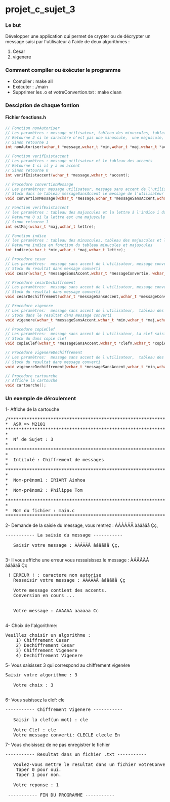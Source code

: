 # projet_c_sujet_3
### Le but

Développer une application qui permet de crypter ou de décrypter un message saisi par l'utilisateur à l'aide de deux algorithmes : 
1. Cesar
2. vigenere

### Comment compiler ou éxécuter le programme
- Compiler : make all
- Exécuter : ./main
- Supprimer les .o et votreConvertion.txt : make clean

### Desciption de chaque fontion

#### Fichier fonctions.h

```c
// Fonction nonAutoriser
// Les paramètres : message utilisateur, tableau des minuscules, tableau des majuscules et le tableau des accents
// Retourne 2 si le caractère n'est pas une minuscule,  une majuscule,  un accent ou un espace
// Sinon retourne 1
int nonAutoriser(wchar_t *message,wchar_t *min,wchar_t *maj,wchar_t *accent);
```
```c
// Fonction verifExistaccent
// Les paramètres : message utilisateur et le tableau des accents 
// Retourne 1 si il y a un accent
// Sinon retourne 0
int verifExistaccent(wchar_t *message,wchar_t *accent);
```

```c
// Procedure convertionMessage
// Les paramètres: message utilisateur, message sans accent de l'utilisateur(sortie), tableau des minuscules et tableau des majuscules 
// Stock dans le tableau messageSansAccent le message de l'utilisateur sans accent
void convertionMessage(wchar_t *message,wchar_t *messageSansAccent,wchar_t *maj,wchar_t *min);
```

```c
// Fonction verifExistaccent
// les paramètres : tableau des majuscules et la lettre à l'indice i du message
// Retourne 0 si la lettre est une majuscule
// Sinon retourne 1
int estMaj(wchar_t *maj,wchar_t lettre);
```

```c
// Fonction indice
// les paramètres : tableau des minuscules, tableau des majuscules et la lettre à l'indice i du message
// Retourne indice en fonction du tableau minucules et majuscules
int indice(wchar_t *min,wchar_t *maj,wchar_t lettre);

```

```c
// Procedure cesar
// Les paramètres:  message sans accent de l'utilisateur, message convertie(sortie), tableau des minuscules et tableau des majuscules et la clef saisie par l'utiisateur dans le main
// Stock du resultat dans message converti
void cesar(wchar_t *messageSansAccent,wchar_t *messageConvertie, wchar_t *min,wchar_t *maj,int clefC);
```
```c
// Procedure cesarDechiffrement
// Les paramètres:  message sans accent de l'utilisateur, message convertie(sortie), tableau des minuscules et tableau des majuscules et la clef saisie par l'utiisateur dans le main
// Stock du resultat dans message converti 
void cesarDechiffrement(wchar_t *messageSansAccent,wchar_t *messageConvertie, wchar_t *min,wchar_t *maj,int clefC);
```

```c
// Procedure vigenere
// Les paramètres:  message sans accent de l'utilisateur,  tableau des minuscules et tableau des majuscules, message convertie(sortie) et la clef saisie par l'utiisateur dans le main
// Stock dans le resultat dans message converti
void vigenere(wchar_t *messageSansAccent,wchar_t *min,wchar_t *maj,wchar_t *messageConvertie, wchar_t *clefV);
```

```c
// Procedure copieClef
// Les paramètres:  message sans accent de l'utilisateur, La clef saisie par l'utilisateur dans le main, tableau de la clef en fonction du nombre d'élement du message de l'utilisateur
// Stock du dans copie clef
void copieClef(wchar_t *messageSansAccent,wchar_t *clefV,wchar_t *copieClef);
```

```c
// Procedure vigenereDechiffrement
// Les paramètres:  message sans accent de l'utilisateur,  tableau des minuscules et tableau des majuscules, message convertie(sortie) et la clef saisie par l'utiisateur dans le main
// Stock du resultat dans message converti 
void vigenereDechiffrement(wchar_t *messageSansAccent,wchar_t *min,wchar_t *maj,wchar_t *messageConvertie, wchar_t *clefV);
```

```c
// Procedure cartourche
// Affiche la cartouche
void cartourche();
```
### Un exemple de déroulement

1- Affiche de la cartouche
<pre>
/******************************************************************************
*  ASR => M2101                                                               *
*******************************************************************************
*                                                                             *
*  N° de Sujet : 3                                                            *
*                                                                             *
*******************************************************************************
*                                                                             *
*  Intitulé : Chiffrement de messages                                         *
*                                                                             *
*******************************************************************************
*                                                                             *
*  Nom-prénom1 : IRIART Ainhoa                                                *
*                                                                             *
*  Nom-prénom2 : Philippe Tom                                                 *
*                                                                             *
*******************************************************************************
*                                                                             *
*  Nom du fichier : main.c                                                    *
******************************************************************************/
</pre>
2- Demande de la saisie du message, vous rentrez : ÀÁÂÃÄÅ àáâãäå Çç,
<pre>
----------- La saisie du message -----------

   Saisir votre message : ÀÁÂÃÄÅ àáâãäå Çç,
   
</pre>
3- Il vous affiche une erreur vous ressaisissez le message : ÀÁÂÃÄÅ àáâãäå Çç
<pre>
 ! ERREUR ! : caractere non autorise 
   Ressaisir votre message : ÀÁÂÃÄÅ àáâãäå Çç 

   Votre message contient des accents. 
   Conversion en cours ... 


   Votre message : AAAAAA aaaaaa Cc 
   
</pre>
4- Choix de l'algorithme: 
<pre>
Veuillez choisir un algorithme :  
  	1) Chiffrement Cesar  
  	2) Dechiffrement Cesar
  	3) Chiffrement Vigenere
  	4) Dechiffrement Vigenere
</pre>
5- Vous saisissez 3 qui correspond au chiffrement vigenère
<pre>
Saisir votre algorithme : 3

   Votre choix : 3
  	
</pre>
6- Vous saisissez la clef: cle
<pre>
----------- Chiffrement Vigenere ----------- 

   Saisir la clef(un mot) : cle

   Votre Clef : cle 
   Votre message converti: CLECLE clecle En
</pre>
7- Vous choisissez de ne pas enregistrer le fichier 
<pre>
----------- Resultat dans un fichier .txt ----------- 

   Voulez-vous mettre le resultat dans un fichier votreConvertion.txt ? 
  	Taper 0 pour oui.
  	Taper 1 pour non.

   Votre reponse : 1

 ----------- FIN DU PROGRAMME -----------
</pre>

  
